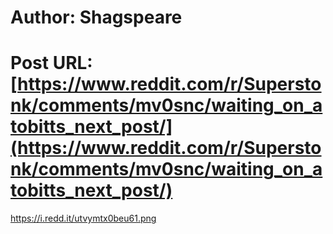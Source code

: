 # Author: Shagspeare
# Post URL: [https://www.reddit.com/r/Superstonk/comments/mv0snc/waiting_on_atobitts_next_post/](https://www.reddit.com/r/Superstonk/comments/mv0snc/waiting_on_atobitts_next_post/)


https://i.redd.it/utvymtx0beu61.png